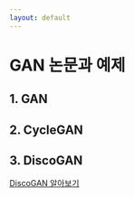 ```yaml
---
layout: default
---
```


# GAN 논문과 예제

## 1. GAN

## 2. CycleGAN

## 3. DiscoGAN 
[DiscoGAN 알아보기](./discoGAN.html)

